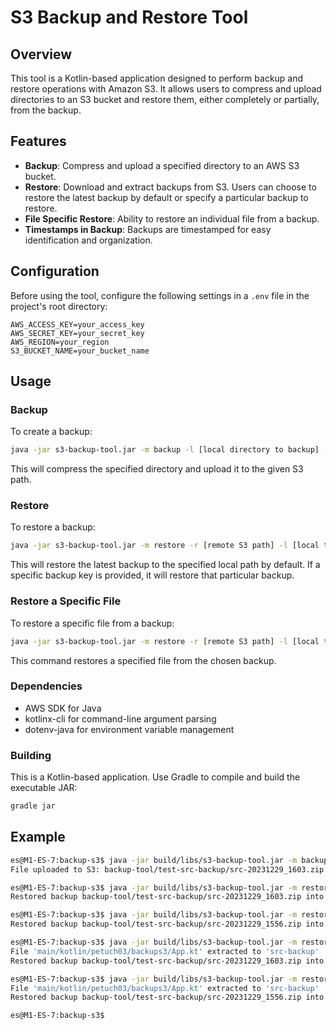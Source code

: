 # S3 Backup and Restore Tool

## Overview

This tool is a Kotlin-based application designed to perform backup and restore operations with Amazon S3. 
It allows users to compress and upload directories to an S3 bucket and restore them, either completely or partially, from the backup.

## Features

- **Backup**: Compress and upload a specified directory to an AWS S3 bucket.
- **Restore**: Download and extract backups from S3. Users can choose to restore the latest backup by default or specify a particular backup to restore.
- **File Specific Restore**: Ability to restore an individual file from a backup.
- **Timestamps in Backup**: Backups are timestamped for easy identification and organization.

## Configuration
Before using the tool, configure the following settings in a `.env` file in the project's root directory:

```
AWS_ACCESS_KEY=your_access_key
AWS_SECRET_KEY=your_secret_key
AWS_REGION=your_region
S3_BUCKET_NAME=your_bucket_name
```

## Usage

### Backup

To create a backup:

```bash
java -jar s3-backup-tool.jar -m backup -l [local directory to backup] -r [remote S3 path] 
```
This will compress the specified directory and upload it to the given S3 path.

### Restore
To restore a backup:
```bash
java -jar s3-backup-tool.jar -m restore -r [remote S3 path] -l [local target path] -bk [optional specific backup key]
```
This will restore the latest backup to the specified local path by default. 
If a specific backup key is provided, it will restore that particular backup.

### Restore a Specific File
To restore a specific file from a backup:
```bash
java -jar s3-backup-tool.jar -m restore -r [remote S3 path] -l [local target path] -rf [specific file to restore] -bk [optional specific backup key]
```
This command restores a specified file from the chosen backup.

### Dependencies

* AWS SDK for Java
* kotlinx-cli for command-line argument parsing
* dotenv-java for environment variable management

### Building

This is a Kotlin-based application. Use Gradle to compile and build the executable JAR:
```bash
gradle jar
```

## Example

```bash
es@M1-ES-7:backup-s3$ java -jar build/libs/s3-backup-tool.jar -m backup -l src -r backup-tool/test-src-backup
File uploaded to S3: backup-tool/test-src-backup/src-20231229_1603.zip

es@M1-ES-7:backup-s3$ java -jar build/libs/s3-backup-tool.jar -m restore -l src-backup -r backup-tool/test-src-backup
Restored backup backup-tool/test-src-backup/src-20231229_1603.zip into src-backup

es@M1-ES-7:backup-s3$ java -jar build/libs/s3-backup-tool.jar -m restore -l src-backup -r backup-tool/test-src-backup -bk 20231229_1556
Restored backup backup-tool/test-src-backup/src-20231229_1556.zip into src-backup

es@M1-ES-7:backup-s3$ java -jar build/libs/s3-backup-tool.jar -m restore -l src-backup -r backup-tool/test-src-backup -rf main/kotlin/petuch03/backups3/App.kt
File 'main/kotlin/petuch03/backups3/App.kt' extracted to 'src-backup'
Restored backup backup-tool/test-src-backup/src-20231229_1603.zip into src-backup

es@M1-ES-7:backup-s3$ java -jar build/libs/s3-backup-tool.jar -m restore -l src-backup -r backup-tool/test-src-backup -rf main/kotlin/petuch03/backups3/App.kt -bk 20231229_1556
File 'main/kotlin/petuch03/backups3/App.kt' extracted to 'src-backup'
Restored backup backup-tool/test-src-backup/src-20231229_1556.zip into src-backup

es@M1-ES-7:backup-s3$ 
```
